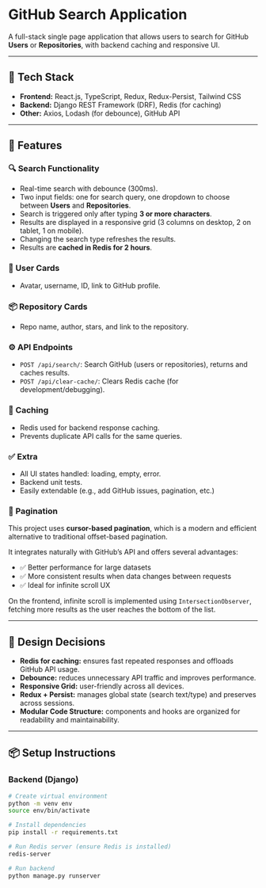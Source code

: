 # GitHub Search Application

A full-stack single page application that allows users to search for GitHub **Users** or **Repositories**, with backend caching and responsive UI.

---

## 🚀 Tech Stack

- **Frontend:** React.js, TypeScript, Redux, Redux-Persist, Tailwind CSS
- **Backend:** Django REST Framework (DRF), Redis (for caching)
- **Other:** Axios, Lodash (for debounce), GitHub API

---

## 🎯 Features

### 🔍 Search Functionality
- Real-time search with debounce (300ms).
- Two input fields: one for search query, one dropdown to choose between **Users** and **Repositories**.
- Search is triggered only after typing **3 or more characters**.
- Results are displayed in a responsive grid (3 columns on desktop, 2 on tablet, 1 on mobile).
- Changing the search type refreshes the results.
- Results are **cached in Redis for 2 hours**.

### 👤 User Cards
- Avatar, username, ID, link to GitHub profile.

### 📦 Repository Cards
- Repo name, author, stars, and link to the repository.

### ⚙️ API Endpoints
- `POST /api/search/`: Search GitHub (users or repositories), returns and caches results.
- `POST /api/clear-cache/`: Clears Redis cache (for development/debugging).

### 💾 Caching
- Redis used for backend response caching.
- Prevents duplicate API calls for the same queries.

### ✅ Extra
- All UI states handled: loading, empty, error.
- Backend unit tests.
- Easily extendable (e.g., add GitHub issues, pagination, etc.)

### 🔁 Pagination
This project uses **cursor-based pagination**, which is a modern and efficient alternative to traditional offset-based pagination.

It integrates naturally with GitHub’s API and offers several advantages:
- ✅ Better performance for large datasets
- ✅ More consistent results when data changes between requests
- ✅ Ideal for infinite scroll UX

On the frontend, infinite scroll is implemented using `IntersectionObserver`, fetching more results as the user reaches the bottom of the list.

---

## 🧠 Design Decisions

- **Redis for caching:** ensures fast repeated responses and offloads GitHub API usage.
- **Debounce:** reduces unnecessary API traffic and improves performance.
- **Responsive Grid:** user-friendly across all devices.
- **Redux + Persist:** manages global state (search text/type) and preserves across sessions.
- **Modular Code Structure:** components and hooks are organized for readability and maintainability.

---

## 📦 Setup Instructions

### Backend (Django)

```bash
# Create virtual environment
python -m venv env
source env/bin/activate

# Install dependencies
pip install -r requirements.txt

# Run Redis server (ensure Redis is installed)
redis-server

# Run backend
python manage.py runserver
